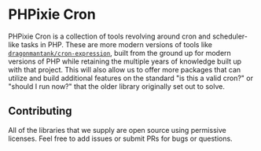 # PHPixie Cron

PHPixie Cron is a collection of tools revolving around cron and scheduler-like tasks in PHP. These are more modern versions of tools like [`dragonmantank/cron-expression`](https://github.com/dragonmantank/cron-expression), built from the ground up for modern versions of PHP while retaining the multiple years of knowledge built up with that project. This will also allow us to offer more packages that can utilize and build additional features on the standard "is this a valid cron?" or "should I run now?" that the older library originally set out to solve.

## Contributing

All of the libraries that we supply are open source using permissive licenses. Feel free to add issues or submit PRs for bugs or questions.
